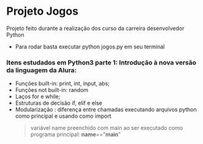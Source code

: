 # Projeto Jogos

Projeto feito durante a realização dos curso da carreira desenvolvedor Python

* Para rodar basta executar python jogos.py em seu terminal

### Itens estudados em Python3 parte 1: Introdução à nova versão da linguagem da Alura:

* Funções built-in: print, int, input, abs;
* Funções not built-in: random
* Laços for e while;
* Estruturas de decisão if, elif e else
* Modularização : diferença entre chamadas executando arquivos python como principal e usando como import
    > variável name preenchido com main ao ser executado como programa principal:
    __name__=="__main__"